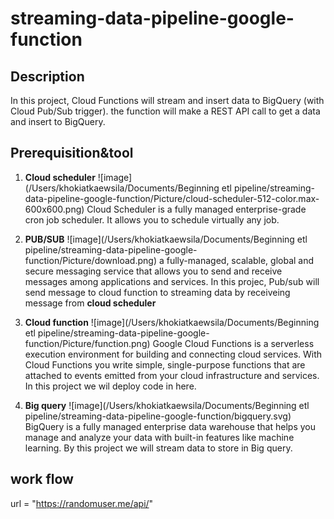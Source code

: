 # streaming-data-pipeline-google-function
## Description
In this project, Cloud Functions will stream and insert data to BigQuery (with Cloud Pub/Sub trigger). the function will make a REST API call to get a data and insert to BigQuery.

## Prerequisition&tool
1. **Cloud scheduler**
![image](/Users/khokiatkaewsila/Documents/Beginning etl pipeline/streaming-data-pipeline-google-function/Picture/cloud-scheduler-512-color.max-600x600.png)
Cloud Scheduler is a fully managed enterprise-grade cron job scheduler. It allows you to schedule virtually any job.
2. **PUB/SUB**
![image](/Users/khokiatkaewsila/Documents/Beginning etl pipeline/streaming-data-pipeline-google-function/Picture/download.png)
a fully-managed, scalable, global and secure messaging service that allows you to send and receive messages among applications and services. In this projec, Pub/sub will send message to cloud function to streaming data by receiveing message from **cloud scheduler**
3. **Cloud function**
![image](/Users/khokiatkaewsila/Documents/Beginning etl pipeline/streaming-data-pipeline-google-function/Picture/function.png)
Google Cloud Functions is a serverless execution environment for building and connecting cloud services. With Cloud Functions you write simple, single-purpose functions that are attached to events emitted from your cloud infrastructure and services. In this project we wil deploy code in here.

4. **Big query**
![image](/Users/khokiatkaewsila/Documents/Beginning etl pipeline/streaming-data-pipeline-google-function/bigquery.svg)
BigQuery is a fully managed enterprise data warehouse that helps you manage and analyze your data with built-in features like machine learning. By this project we will stream data to store in Big query.

## work flow
url = "https://randomuser.me/api/"

